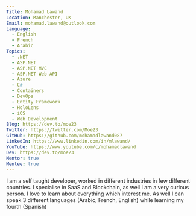 ```yaml
---
Title: Mohamad Lawand
Location: Manchester, UK
Email: mohamad.lawand@outlook.com
Language:
  - English
  - French
  - Arabic
Topics:
  - .NET
  - ASP.NET
  - ASP.NET MVC
  - ASP.NET Web API
  - Azure
  - C#
  - Containers
  - DevOps
  - Entity Framework
  - HoloLens
  - iOS
  - Web Development
Blog: https://dev.to/moe23
Twitter: https://twitter.com/Moe23
GitHub: https://github.com/mohamadlawand087
LinkedIn: https://www.linkedin.com/in/mlawand/
YouTube: https://www.youtube.com/c/mohamadlawand
Dev: https://dev.to/moe23
Mentor: true
Mentee: true
---
```

I am a self taught developer, worked in different industries in few different countries. 
I specialise in SaaS and Blockchain, as well I am a very curious person. I love to learn about everything which interest me. As well I can speak 3 different languages (Arabic, French, English) while learning my fourth (Spanish)
